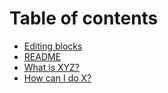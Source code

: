 # Table of contents

* [Editing blocks](README.md)
* [README](readme.md)
* [What is XYZ?](first-question.md)
* [How can I do X?](second-question.md)

